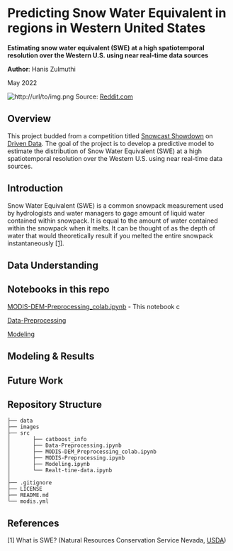 # Predicting Snow Water Equivalent in regions in Western United States
**Estimating snow water equivalent (SWE) at a high spatiotemporal resolution over the Western U.S. using near real-time data sources**

**Author**: Hanis Zulmuthi

May 2022


![http://url/to/img.png](https://i.pinimg.com/originals/9d/d6/5f/9dd65ffbb09b6bb44e5cbb47df654fd3.jpg)
Source: [Reddit.com](https://www.reddit.com/r/EarthPorn/comments/a6ewla/snow_and_flowing_water_is_one_of_the_most_magical/?utm_source=ifttt)


## Overview
This project budded from a competition titled [Snowcast Showdown](https://www.drivendata.org/competitions/90/competition-reclamation-snow-water-eval/page/431/) on [Driven Data](https://www.drivendata.org/). The goal of the project is to develop a predictive model to estimate the distribution of Snow Water Equivalent (SWE) at a high spatiotemporal resolution over the Western U.S. using near real-time data sources.

## Introduction
Snow Water Equivalent (SWE) is a common snowpack measurement used by hydrologists and water managers to gage amount of liquid water contained within snowpack. It is equal to the amount of water contained within the snowpack when it melts. It can be thought of as the depth of water that would theoretically result if you melted the entire snowpack instantaneously [[1]](#1).  

## Data Understanding



## Notebooks in this repo
[MODIS-DEM-Preprocessing_colab.ipynb]() - This notebook c

[Data-Preprocessing]()

[Modeling]()



## Modeling & Results

## Future Work

## Repository Structure
  ```
├── data  
├── images
├── src 
│       ├── catboost_info
│       ├── Data-Preprocessing.ipynb
│       ├── MODIS-DEM_Preprocessing_colab.ipynb
│       ├── MODIS-Preprocessing.ipynb
│       ├── Modeling.ipynb
│       └── Realt-tine-data.ipynb
│
├── .gitignore
├── LICENSE
├── README.md
└── modis.yml 
  ```

## References
<a id="1">[1]</a> 
What is SWE?
(Natural Resources Conservation Service Nevada, [USDA](https://www.nrcs.usda.gov/wps/portal/nrcs/detail/nv/snow/?cid=nrcseprd1746821#:~:text=Snow%20Water%20Equivalent%20(SWE)%20is,the%20snowpack%20when%20it%20melts.))
